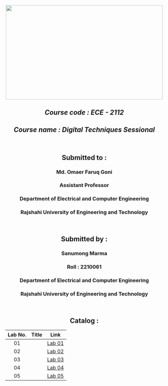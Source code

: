 <div align="center">
  
  <img src="https://www.newagebd.com/files/records/news/202308/210712_166.jpg" width="500" height="300">
  
</div>
<div align="center">
  
## *Course code :  ECE - 2112*
## *Course name : Digital Techniques Sessional*

<br>

## Submitted to : 
### **Md. Omaer Faruq Goni**
### Assistant Professor
### Department of Electrical and Computer Engineering
### Rajshahi University of Engineering and Technology

<br>

## Submitted by :

### **Sanumong Marma**
### Roll : 2210061
### Department of Electrical and Computer Engineering
### Rajshahi University of Engineering and Technology

<br>

## Catalog :

| Lab No. | Title | Link |
| :---: | :---: | :---: |
| 01 |   | [Lab 01]()
| 02 |   | [Lab 02]()
| 03 |   | [Lab 03]()
| 04 |   | [Lab 04]()
| 05 |   | [Lab 05]()
